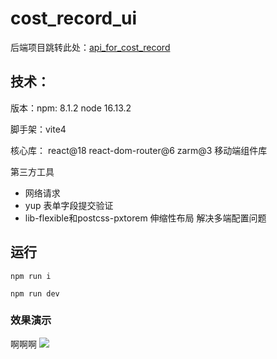 # cost_record_ui
后端项目跳转此处：[api_for_cost_record
](https://github.com/xiaopeng2918/api_for_cost_record) 
## 技术：

版本：npm: 8.1.2   node 16.13.2

脚手架：vite4

核心库： react@18 react-dom-router@6 zarm@3 移动端组件库

第三方工具 
- 网络请求
- yup  表单字段提交验证
- lib-flexible和postcss-pxtorem 伸缩性布局 解决多端配置问题


## 运行

```
npm run i
```

```
npm run dev
```

### 效果演示  

啊啊啊
![](https://yxp2918-1304563104.cos.ap-chongqing.myqcloud.com/blog-pictures/cost_record.gif)